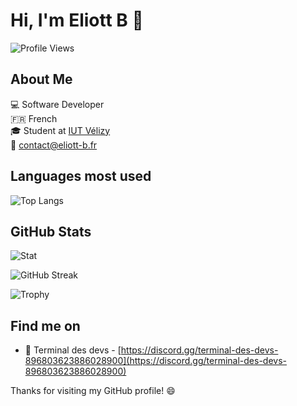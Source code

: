 # Hi, I'm Eliott B :wave:

![Profile Views](https://komarev.com/ghpvc/?username=VotreNom)

## About Me

:computer: Software Developer  
:fr: French  
:mortar_board: Student at [IUT Vélizy](https://www.iut-velizy-rambouillet.uvsq.fr/)  
:email: [contact@eliott-b.fr](mailto:contact@eliott-b.fr)  

## Languages most used

![Top Langs](https://github-readme-stats-eliott-b.vercel.app/api/top-langs?username=eliott-b&count_private=true&show_icons=true&locale=en&layout=compact)  

## GitHub Stats

![Stat](https://github-readme-stats-eliott-b.vercel.app//api?username=eliott-b&count_private=true&show_icons=true&locale=en)

![GitHub Streak](http://github-readme-streak-stats.herokuapp.com?user=eliott-b&count_private=true)

![Trophy](https://github-profile-trophy.vercel.app/?username=eliott-b&rank=-B,-C)

## Find me on

- :rocket: Terminal des devs - [https://discord.gg/terminal-des-devs-896803623886028900](https://discord.gg/terminal-des-devs-896803623886028900)

Thanks for visiting my GitHub profile! :smile:

